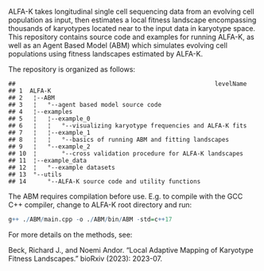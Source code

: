 ALFA-K takes longitudinal single cell sequencing data from an evolving
cell population as input, then estimates a local fitness landscape
encompassing thousands of karyotypes located near to the input data in
karyotype space. This repository contains source code and examples for
running ALFA-K, as well as an Agent Based Model (ABM) which simulates
evolving cell populations using fitness landscapes estimated by ALFA-K.

The repository is organized as follows:

    ##                                                        levelName
    ## 1  ALFA-K                                                       
    ## 2   ¦--ABM                                                      
    ## 3   ¦   °--agent based model source code                        
    ## 4   ¦--examples                                                 
    ## 5   ¦   ¦--example_0                                            
    ## 6   ¦   ¦   °--visualizing karyotype frequencies and ALFA-K fits
    ## 7   ¦   ¦--example_1                                            
    ## 8   ¦   ¦   °--basics of running ABM and fitting landscapes     
    ## 9   ¦   °--example_2                                            
    ## 10  ¦       °--cross validation procedure for ALFA-K landscapes 
    ## 11  ¦--example_data                                             
    ## 12  ¦   °--example datasets                                     
    ## 13  °--utils                                                    
    ## 14      °--ALFA-K source code and utility functions

The ABM requires compilation before use. E.g. to compile with the GCC
C++ compiler, change to ALFA-K root directory and run:

``` r
g++ ./ABM/main.cpp -o ./ABM/bin/ABM -std=c++17
```

For more details on the methods, see:

Beck, Richard J., and Noemi Andor. “Local Adaptive Mapping of Karyotype
Fitness Landscapes.” bioRxiv (2023): 2023-07.
